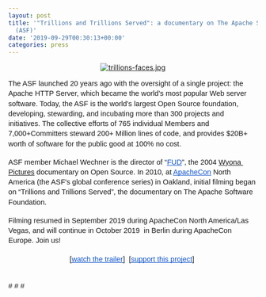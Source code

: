 ```yaml
---
layout: post
title: '"Trillions and Trillions Served": a documentary on The Apache Software Foundation
  (ASF)'
date: '2019-09-29T00:30:13+00:00'
categories: press
---
```

<span id="docs-internal-guid-5904fe30-7fff-5362-9ab4-2dde3cb62748"> 
    <p> </p> 
    <p style="text-align: center;"><a href="https://blogs.apache.org/press/mediaresource/7b87873d-a2ba-42e3-8861-b34b656d0ea2"><img src="https://blogs.apache.org/press/mediaresource/7b87873d-a2ba-42e3-8861-b34b656d0ea2?t=true" alt="trillions-faces.jpg" /></a> </p> 
    <p dir="ltr" style="line-height: 1.38; margin-top: 0pt; margin-bottom: 0pt;"><span style="font-size: 11pt; font-family: Arial; background-color: transparent; font-variant-numeric: normal; font-variant-east-asian: normal; vertical-align: baseline; white-space: pre-wrap;">The ASF launched 20 years ago with the oversight of a single project: the Apache HTTP Server, which became the world’s most popular Web server software. Today, the ASF is the world's largest Open Source foundation, developing, stewarding, and incubating more than 300 projects and initiatives. The collective efforts of 765 individual Members and 7,000+Committers steward 200+ Million lines of code, and provides $20B+ worth of software for the public good at 100% no cost.</span></p><br /> 
    <p dir="ltr" style="line-height: 1.38; margin-top: 0pt; margin-bottom: 0pt;"><span style="font-size: 11pt; font-family: Arial; background-color: transparent; font-variant-numeric: normal; font-variant-east-asian: normal; vertical-align: baseline; white-space: pre-wrap;">ASF member Michael Wechner is the director of “</span><a href="https://www.youtube.com/watch?v=TUjsc8LwDqQ"><span style="font-size: 11pt; font-family: Arial; color: #1155cc; background-color: transparent; font-variant-numeric: normal; font-variant-east-asian: normal; text-decoration-line: underline; text-decoration-skip-ink: none; vertical-align: baseline; white-space: pre-wrap;">FUD</span></a><span style="font-size: 11pt; font-family: Arial; background-color: transparent; font-variant-numeric: normal; font-variant-east-asian: normal; vertical-align: baseline; white-space: pre-wrap;">”, the 2004 <a href="http://wyonapictures.com/">Wyona Pictures</a> documentary on Open Source. In 2010, at </span><a href="https://www.apachecon.com/"><span style="font-size: 11pt; font-family: Arial; color: #1155cc; background-color: transparent; font-variant-numeric: normal; font-variant-east-asian: normal; text-decoration-line: underline; text-decoration-skip-ink: none; vertical-align: baseline; white-space: pre-wrap;">ApacheCon</span></a><span style="font-size: 11pt; font-family: Arial; background-color: transparent; font-variant-numeric: normal; font-variant-east-asian: normal; vertical-align: baseline; white-space: pre-wrap;"> North America (the ASF's global conference series) in Oakland, initial filming began on “Trillions and Trillions Served”, the documentary on The Apache Software Foundation.&nbsp;</span></p><br /> 
    <p dir="ltr" style="line-height: 1.38; margin-top: 0pt; margin-bottom: 0pt;"><span style="font-size: 11pt; font-family: Arial; background-color: transparent; font-variant-numeric: normal; font-variant-east-asian: normal; vertical-align: baseline; white-space: pre-wrap;">Filming resumed in September 2019 during ApacheCon North America/Las Vegas, and will continue in October 2019&nbsp; in Berlin during ApacheCon Europe. Join us!&nbsp;</span></p><br /> 
    <p dir="ltr" style="text-align: center; line-height: 1.38; margin-top: 0pt; margin-bottom: 0pt;"><span style="font-size: 11pt; font-family: Arial; background-color: transparent; font-variant-numeric: normal; font-variant-east-asian: normal; vertical-align: baseline; white-space: pre-wrap;">[</span><a href="https://youtu.be/UvuyBz1qMCE"><span style="font-size: 11pt; font-family: Arial; color: #1155cc; background-color: transparent; font-variant-numeric: normal; font-variant-east-asian: normal; text-decoration-line: underline; text-decoration-skip-ink: none; vertical-align: baseline; white-space: pre-wrap;">watch the trailer</span></a><span style="font-size: 11pt; font-family: Arial; background-color: transparent; font-variant-numeric: normal; font-variant-east-asian: normal; vertical-align: baseline; white-space: pre-wrap;">]&nbsp; [</span><a href="https://s.apache.org/trillions"><span style="font-size: 11pt; font-family: Arial; color: #1155cc; background-color: transparent; font-variant-numeric: normal; font-variant-east-asian: normal; text-decoration-line: underline; text-decoration-skip-ink: none; vertical-align: baseline; white-space: pre-wrap;">support this project</span></a><span style="font-size: 11pt; font-family: Arial; background-color: transparent; font-variant-numeric: normal; font-variant-east-asian: normal; vertical-align: baseline; white-space: pre-wrap;">]&nbsp;</span></p><br /><br /> 
    <p dir="ltr" style="line-height: 1.38; margin-top: 0pt; margin-bottom: 0pt;"><span style="font-size: 11pt; font-family: Arial; background-color: transparent; font-variant-numeric: normal; font-variant-east-asian: normal; vertical-align: baseline; white-space: pre-wrap;"># # #</span></p></span>

